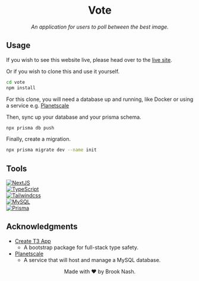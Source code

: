 <div align="center">
  <h1 align="center"><strong>Vote</strong></h1>
  <p align="center"><i>An application for users to poll between the best image.</i></p>
</div>

## **Usage**

If you wish to see this website live, please head over to the [live site](https://vote-dun.vercel.app/).

Or if you wish to clone this and use it yourself.

```bash
cd vote
npm install
```

For this clone, you will need a database up and running, like Docker or using a service e.g. [Planetscale](https://planetscale.com/)

Then, sync up your database and your prisma schema.

```bash
npx prisma db push
```

Finally, create a migration.

```bash
npx prisma migrate dev --name init
```

## **Tools**

[![NextJS][nextjs]][nextjs-url] <br>
[![TypeScript][typescript]][typescript-url] <br>
[![Tailwindcss][tailwind]][tailwind-url] <br>
[![MySQL][mysql]][mysql-url] <br>
[![Prisma][prisma]][prisma-url]

## **Acknowledgments**

- [Create T3 App](https://create.t3.gg/)
  - A bootstrap package for full-stack type safety.
- [Planetscale](https://planetscale.com/)
  - A service that will host and manage a MySQL database.

<p align="center">Made with ❤️ by Brook Nash.</p>

[nextjs]: https://img.shields.io/badge/Next-black?style=for-the-badge&logo=next.js&logoColor=white
[nextjs-url]: https://nextjs.org/
[typescript]: https://img.shields.io/badge/TypeScript-007ACC?style=for-the-badge&logo=typescript&logoColor=white
[typescript-url]: https://www.typescriptlang.org/
[tailwind]: https://img.shields.io/badge/Tailwind_CSS-38B2AC?style=for-the-badge&logo=tailwind-css&logoColor=white
[tailwind-url]: https://tailwindcss.com/
[mysql]: https://img.shields.io/badge/mysql-%23000.svg?style=for-the-badge&logo=mysql&logoColor=white
[mysql-url]: https://mysql.com/
[prisma]: https://img.shields.io/badge/Prisma-3982CE?style=for-the-badge&logo=Prisma&logoColor=white
[prisma-url]: https://prisma.com/
